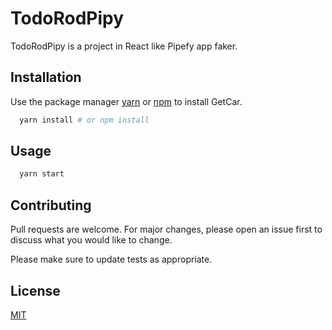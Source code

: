 # TodoRodPipy

TodoRodPipy is a project in React like Pipefy app faker.

## Installation

Use the package manager [yarn](http://yarnpkg.com) or [npm](http://npmjs.com) to install GetCar.


```bash
  yarn install # or npm install
```

## Usage

```bash
  yarn start
```

## Contributing
Pull requests are welcome. For major changes, please open an issue first to discuss what you would like to change.

Please make sure to update tests as appropriate.

## License
[MIT](https://choosealicense.com/licenses/mit/)